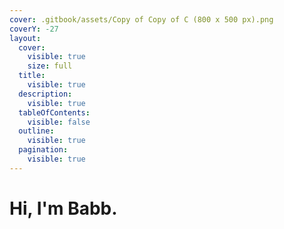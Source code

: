 ```yaml
---
cover: .gitbook/assets/Copy of Copy of C (800 x 500 px).png
coverY: -27
layout:
  cover:
    visible: true
    size: full
  title:
    visible: true
  description:
    visible: true
  tableOfContents:
    visible: false
  outline:
    visible: true
  pagination:
    visible: true
---
```


# Hi, I'm Babb.

